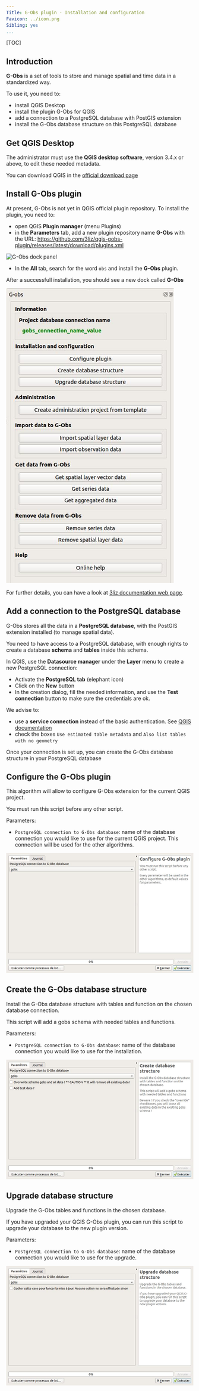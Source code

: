 ```yaml
---
Title: G-Obs plugin - Installation and configuration
Favicon: ../icon.png
Sibling: yes
...
```


[TOC]

## Introduction

**G-Obs** is a set of tools to store and manage spatial and time data in a standardized way.

To use it, you need to:

* install QGIS Desktop
* install the plugin G-Obs for QGIS
* add a connection to a PostgreSQL database with PostGIS extension
* install the G-Obs database structure on this PostgreSQL database

## Get QGIS Desktop

The administrator must use the **QGIS desktop software**, version 3.4.x or above, to edit these needed metadata.

You can download QGIS in the [official download page](https://qgis.org/fr/site/forusers/download.html)

## Install G-Obs plugin

At present, G-Obs is not yet in QGIS official plugin repository. To install the plugin, you need to:

* open QGIS **Plugin manager** (menu Plugins)
* in the **Parameters** tab, add a new plugin repository name **G-Obs** with the URL: https://github.com/3liz/qgis-gobs-plugin/releases/latest/download/plugins.xml

![G-Obs dock panel](../media/gobs_install_plugin_1.jpg)

* In the **All** tab, search for the word `obs` and install the **G-Obs** plugin.

After a successfull installation, you should see a new dock called **G-Obs**

![G-Obs dock panel](../media/gobs_dock.jpg)

For further details, you can have a look at [3liz documentation web page](https://3liz.github.io/add_qgis_repository.html).

## Add a connection to the PostgreSQL database

G-Obs stores all the data in a **PostgreSQL database**, with the PostGIS extension installed (to manage spatial data).

You need to have access to a PostgreSQL database, with enough rights to create a database **schema** and **tables** inside this schema.

In QGIS, use the **Datasource manager** under the **Layer** menu to create a new PostgreSQL connection:

* Activate the **PostgreSQL tab** (elephant icon)
* Click on the **New** button
* In the creation dialog, fill the needed information, and use the **Test connection** button to make sure the credentials are ok.

We advise to:

* use a **service connection** instead of the basic authentication. See [QGIS documentation](https://docs.qgis.org/3.4/fr/docs/user_manual/managing_data_source/opening_data.html#postgresql-service-connection-file)
* check the boxes `Use estimated table metadata` and `Also list tables with no geometry`

Once your connection is set up, you can create the G-Obs database structure in your PostgreSQL database

## Configure the G-Obs plugin

This algorithm will allow to configure G-Obs extension for the current QGIS project.

You must run this script before any other script.

Parameters:

* `PostgreSQL connection to G-Obs database`: name of the database connection you would like to use for the current QGIS project. This connection will be used for the other algorithms.

![Configure plugin](../media/gobs_configure_plugin.jpg)


## Create the G-Obs database structure

Install the G-Obs database structure with tables and function on the chosen database connection.

This script will add a gobs schema with needed tables and functions.

Parameters:

* `PostgreSQL connection to G-Obs database`: name of the database connection you would like to use for the installation.

![Create database structure](../media/gobs_create_database_structure.jpg)


## Upgrade database structure

Upgrade the G-Obs tables and functions in the chosen database.

If you have upgraded your QGIS G-Obs plugin, you can run this script to upgrade your database to the new plugin version.

Parameters:

* `PostgreSQL connection to G-Obs database`: name of the database connection you would like to use for the upgrade.

![Upgrade database structure](../media/gobs_upgrade_database_structure.jpg)




